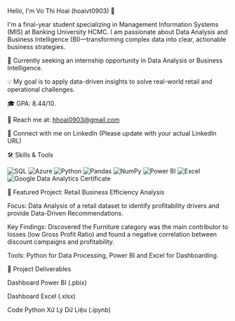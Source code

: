 Hello, I'm Vo Thi Hoai (hoaivt0903) 👋
<!-- Bio/Introduction -->

I'm a final-year student specializing in Management Information Systems (MIS) at Banking University HCMC. I am passionate about Data Analysis and Business Intelligence (BI)—transforming complex data into clear, actionable business strategies.

🔭 Currently seeking an internship opportunity in Data Analysis or Business Intelligence.

💡 My goal is to apply data-driven insights to solve real-world retail and operational challenges.

🎓 GPA: 8.44/10.

📧 Reach me at: hhoai0903@gmail.com

🔗 Connect with me on LinkedIn (Please update with your actual LinkedIn URL)

🛠️ Skills & Tools
<p align="left">
<!-- Databases & Querying -->
<img src="https://www.google.com/search?q=https://img.shields.io/badge/SQL-CC2927%3Fstyle%3Dfor-the-badge%26logo%3Dmysql%26logoColor%3Dwhite" alt="SQL" />
<img src="https://www.google.com/search?q=https://img.shields.io/badge/Microsoft_Azure-0078D4%3Fstyle%3Dfor-the-badge%26logo%3Dmicrosoft-azure%26logoColor%3Dwhite" alt="Azure" />

<!-- Programming & Libraries -->

<img src="https://www.google.com/search?q=https://img.shields.io/badge/Python-3776AB%3Fstyle%3Dfor-the-badge%26logo%3Dpython%26logoColor%3Dwhite" alt="Python" />
<img src="https://www.google.com/search?q=https://img.shields.io/badge/Pandas-150458%3Fstyle%3Dfor-the-badge%26logo%3Dpandas%26logoColor%3Dwhite" alt="Pandas" />
<img src="https://www.google.com/search?q=https://img.shields.io/badge/NumPy-013243%3Fstyle%3Dfor-the-badge%26logo%3Dnumpy%26logoColor%3Dwhite" alt="NumPy" />

<!-- Data Visualization & Reporting -->

<img src="https://www.google.com/search?q=https://img.shields.io/badge/Power_BI-F2C811%3Fstyle%3Dfor-the-badge%26logo%3Dpower-bi%26logoColor%3Dblack" alt="Power BI" />
<img src="https://www.google.com/search?q=https://img.shields.io/badge/Microsoft_Excel-217346%3Fstyle%3Dfor-the-badge%26logo%3Dmicrosoft-excel%26logoColor%3Dwhite" alt="Excel" />

<!-- Certifications -->

<img src="https://www.google.com/search?q=https://img.shields.io/badge/Google_Data_Analytics-007B8C%3Fstyle%3Dfor-the-badge%26logo%3Dgoogle%26logoColor%3Dwhite" alt="Google Data Analytics Certificate" />
</p>

🚀 Featured Project: Retail Business Efficiency Analysis
<!-- Ảnh demo trỏ đến thư mục Reports/ (Sử dụng placeholder ảnh bìa) -->

Focus: Data Analysis of a retail dataset to identify profitability drivers and provide Data-Driven Recommendations.

Key Findings: Discovered the Furniture category was the main contributor to losses (low Gross Profit Ratio) and found a negative correlation between discount campaigns and profitability.

Tools: Python for Data Processing, Power BI and Excel for Dashboarding.

🔗 Project Deliverables
<!-- Liên kết đã được điều chỉnh để trỏ trực tiếp đến các file trong thư mục Retail_Analysis_Project/ -->

Dashboard Power BI (.pbix)

Dashboard Excel (.xlsx)

Code Python Xử Lý Dữ Liệu (.ipynb)
